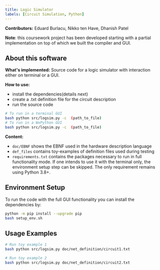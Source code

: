 ```yaml
---
title: Logic Simulator
labels: [Circuit Simulation, Python]
---
```


**Contributors:** Eduard Burlacu, Nikko ten Have, Dhanish Patel

 
**Note**: this coursework project has been developed starting with a partial implementation on top of which we built the compiler and GUI.

## About this software
**What's implemented:** Source code for a logic simulator with interaction either on terminal or a GUI.

**How to use:**
* install the dependencies(details next)
* create a .txt definition file for the circuit description
* run the source code

```bash
# To run in a terminal GUI
bash python src/logsim.py -c  (path_to_file)
# To run in a WxPython GUI
bash python src/logsim.py -c  (path_to_file)
```

**Content:**
* `doc/EBNF` shows the EBNF used in the hardware description language
* `def_files` contains toy-examples of definition files used during testing
* `requirements.txt` contains the packages necessary to run in full functionality mode. If one intends to use it with the terminal only, the environment setup step can be skipped. The only requirement remains using Python 3.8+.

## Environment Setup
To run the code with the full GUI functionality you can install the dependencies by:
```bash
python -m pip install --upgrade pip
bash setup_env.sh
```

## Usage Examples

```bash
# Run toy example 1
bash python src/logsim.py doc/net_definition/circuit1.txt
```

```bash
# Run toy example 2
bash python src/logsim.py doc/net_definition/circuit2.txt
```